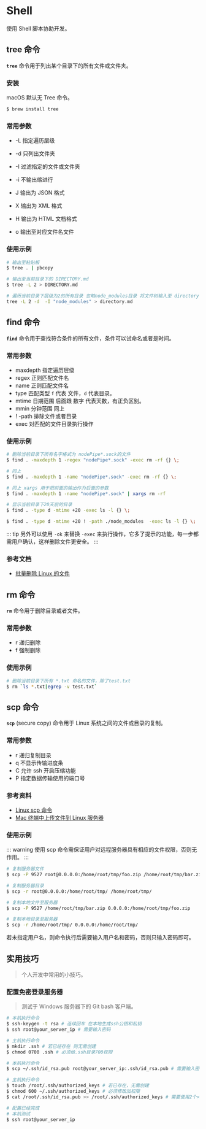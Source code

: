 # Shell

使用 Shell 脚本协助开发。

## tree 命令

**`tree`** 命令用于列出某个目录下的所有文件或文件夹。

### 安装

macOS 默认无 Tree 命令。

```bash
$ brew install tree
```

### 常用参数

- -L 指定遍历层级
- -d 只列出文件夹
- -I 过滤指定的文件或文件夹

- -i 不输出缩进行

- J 输出为 JSON 格式
- X 输出为 XML 格式
- H 输出为 HTML 文档格式
- o 输出至对应文件名文件

### 使用示例

```bash
# 输出至粘贴板
$ tree . | pbcopy

# 输出至当前目录下的 DIRECTORY.md
$ tree -L 2 > DIRECTORY.md

# 遍历当前目录下层级为2的所有目录 忽略node_modules目录 将文件树输入至 directory.md
tree -L 2 -d  -I "node_modules" > directory.md
```

## find 命令

**`find`** 命令用于查找符合条件的所有文件，条件可以试命名或者是时间。

### 常用参数

- maxdepth 指定遍历层级
- regex 正则匹配文件名
- name 正则匹配文件名
- type 匹配类型 `f` 代表 文件，`d` 代表目录。
- mtime 日期范围 后面跟 数字 代表天数，有正负区别。
- mmin 分钟范围 同上
- ! -path 排除文件或者目录
- exec 对匹配的文件目录执行操作

### 使用示例

```bash
# 删除当前目录下所有名字格式为 nodePipe*.sock的文件
$ find . -maxdepth 1 -regex "nodePipe*.sock" -exec rm -rf {} \;

# 同上
$ find . -maxdepth 1 -name "nodePipe*.sock" -exec rm -rf {} \;

# 同上 xargs 用于把前面的输出作为后面的参数
$ find . -maxdepth 1 -name "nodePipe*.sock" | xargs rm -rf

# 显示当前目录下20天前的目录
$ find . -type d -mtime +20 -exec ls -l {} \;

$ find . -type d -mtime +20 ! -path ./node_modules  -exec ls -l {} \;
```

::: tip
另外可以使用 `-ok` 来替换 `-exec` 来执行操作，它多了提示的功能，每一步都需用户确认，这样删除文件更安全。
:::

### 参考文档

- [批量删除 Linux 的文件](https://www.cnblogs.com/shengulong/p/6742027.html)

## rm 命令

**`rm`** 命令用于删除目录或者文件。

### 常用参数

- r 递归删除
- f 强制删除

### 使用示例

```bash
# 删除当前目录下所有 *.txt 命名的文件，除了test.txt
$ rm `ls *.txt|egrep -v test.txt`
```

## scp 命令

**`scp`** (secure copy) 命令用于 Linux 系统之间的文件或目录的复制。

### 常用参数

- r 递归复制目录
- q 不显示传输进度条
- C 允许 ssh 开启压缩功能
- P 指定数据传输使用的端口号

### 参考资料

- [Linux scp 命令](https://www.runoob.com/linux/linux-comm-scp.html)
- [Mac 终端中上传文件到 Linux 服务器](https://www.jianshu.com/p/1385bfb45b26)

### 使用示例

::: warning
使用 scp 命令需保证用户对远程服务器具有相应的文件权限，否则无作用。
:::

```bash
# 复制服务器文件
$ scp -P 9527 root@0.0.0.0:/home/root/tmp/foo.zip /home/root/tmp/bar.zip

# 复制服务器目录
$ scp -r root@0.0.0.0:/home/root/tmp/ /home/root/tmp/

# 复制本地文件至服务器
$ scp -P 9527 /home/root/tmp/bar.zip 0.0.0.0:/home/root/tmp/foo.zip

# 复制本地目录至服务器
$ scp -r /home/root/tmp/ 0.0.0.0:/home/root/tmp/
```

若未指定用户名，则命令执行后需要输入用户名和密码，否则只输入密码即可。

## 实用技巧

> 个人开发中常用的小技巧。

### 配置免密登录服务器

> 测试于 Windows 服务器下的 Git bash 客户端。

```bash
# 本机执行命令
$ ssh-keygen -t rsa # 连续回车 在本地生成ssh公钥和私钥
$ ssh root@your_server_ip # 需要输入密码

# 主机执行命令
$ mkdir .ssh # 若已经存在 则无需创建
$ chmod 0700 .ssh # 必须给.ssh目录700权限

# 本机执行命令
$ scp ~/.ssh/id_rsa.pub root@your_server_ip:.ssh/id_rsa.pub # 需要输入密码

# 主机执行命令
$ touch /root/.ssh/authorized_keys # 若已存在，无需创建
$ chmod 600 ~/.ssh/authorized_keys # 必须修改加权限
$ cat /root/.ssh/id_rsa.pub >> /root/.ssh/authorized_keys # 需要使用2个>>来进行追加

# 配置已经完成
# 本机测试
$ ssh root@your_server_ip
```
